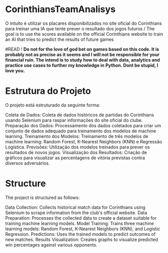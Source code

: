 # CorinthiansTeamAnalisys
O intuito é utilizar os placares disponibilizados no site oficial do Corinthians para treinar uma IA que tente prever o resultado dos jogos futuros / The goal is to use the scores available on the official Corinthians website to train an AI that tries to predict the results of future games

#READ !
**Do not for the love of god bet on games based on this code. It is probably not as precise as it seems and I will not be responsible for your financial ruin. The intend is to study how to deal with data, analytics and practice use cases to further my knowledge in Python. Dont be stupid, I love you.**


# Estrutura do Projeto
O projeto está estruturado da seguinte forma:

Coleta de Dados: Coleta de dados históricos de partidas do Corinthians usando Selenium para raspar informações do site oficial do clube.
Preparação dos Dados: Processamento dos dados coletados para criar um conjunto de dados adequado para treinamento dos modelos de machine learning.
Treinamento dos Modelos: Treinamento de três modelos de machine learning: Random Forest, K-Nearest Neighbors (KNN) e Regressão Logística.
Previsões: Utilização dos modelos treinados para prever os resultados de novos jogos.
Visualização dos Resultados: Criação de gráficos para visualizar as percentagens de vitória previstas contra diversos adversários.

# Structure
The project is structured as follows:

Data Collection: Collects historical match data for Corinthians using Selenium to scrape information from the club's official website.
Data Preparation: Processes the collected data to create a dataset suitable for training machine learning models.
Model Training: Trains three machine learning models: Random Forest, K-Nearest Neighbors (KNN), and Logistic Regression.
Predictions: Uses the trained models to predict outcomes of new matches.
Results Visualization: Creates graphs to visualize predicted win percentages against various opponents.

